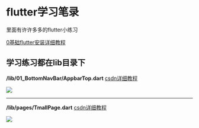 # flutter学习笔录

里面有许许多多的flutter小练习

[0基础flutter安装详细教程](https://blog.csdn.net/qq_41614928/article/details/104497596)

## 学习练习都在lib目录下
**/lib/01_BottomNavBar/AppbarTop.dart** [csdn详细教程](https://blog.csdn.net/qq_41614928/article/details/105334809)

![](https://img-blog.csdnimg.cn/2020040522091255.gif)

<hr />

**/lib/pages/TmallPage.dart** [csdn详细教程](https://blog.csdn.net/qq_41614928/article/details/105933171)

![](https://img-blog.csdnimg.cn/20200505151910769.png?x-oss-process=image/watermark,type_ZmFuZ3poZW5naGVpdGk,shadow_10,text_aHR0cHM6Ly9ibG9nLmNzZG4ubmV0L3FxXzQxNjE0OTI4,size_16,color_FFFFFF,t_70)
